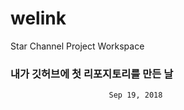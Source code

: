 # welink
Star Channel Project Workspace


### 내가 깃허브에 첫 리포지토리를 만든 날
                          Sep 19, 2018 
